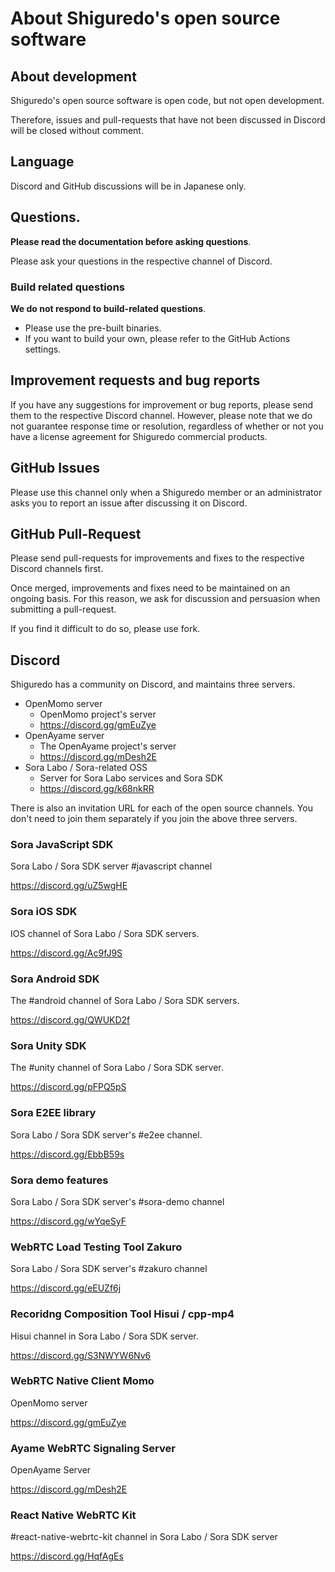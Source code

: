 # About Shiguredo's open source software

## About development

Shiguredo's open source software is open code, but not open development.

Therefore, issues and pull-requests that have not been discussed in Discord will be closed without comment.

## Language

Discord and GitHub discussions will be in Japanese only.

## Questions.

**Please read the documentation before asking questions**.

Please ask your questions in the respective channel of Discord.

### Build related questions

**We do not respond to build-related questions**.

- Please use the pre-built binaries.
- If you want to build your own, please refer to the GitHub Actions settings.

## Improvement requests and bug reports

If you have any suggestions for improvement or bug reports, please send them to the respective Discord channel.
However, please note that we do not guarantee response time or resolution, regardless of whether or not you have a license agreement for Shiguredo commercial products.

## GitHub Issues

Please use this channel only when a Shiguredo member or an administrator asks you to report an issue after discussing it on Discord.

## GitHub Pull-Request

Please send pull-requests for improvements and fixes to the respective Discord channels first.

Once merged, improvements and fixes need to be maintained on an ongoing basis. For this reason, we ask for discussion and persuasion when submitting a pull-request.

If you find it difficult to do so, please use fork.

## Discord

Shiguredo has a community on Discord, and maintains three servers.

- OpenMomo server
    - OpenMomo project's server
    - https://discord.gg/gmEuZye
- OpenAyame server
    - The OpenAyame project's server
    - https://discord.gg/mDesh2E
- Sora Labo / Sora-related OSS
    - Server for Sora Labo services and Sora SDK
    - https://discord.gg/k68nkRR

There is also an invitation URL for each of the open source channels.
You don't need to join them separately if you join the above three servers.

### Sora JavaScript SDK

Sora Labo / Sora SDK server #javascript channel

https://discord.gg/uZ5wgHE

### Sora iOS SDK

IOS channel of Sora Labo / Sora SDK servers.

https://discord.gg/Ac9fJ9S

### Sora Android SDK

The #android channel of Sora Labo / Sora SDK servers.

https://discord.gg/QWUKD2f

### Sora Unity SDK

The #unity channel of Sora Labo / Sora SDK server.

https://discord.gg/pFPQ5pS

### Sora E2EE library

Sora Labo / Sora SDK server's #e2ee channel.

https://discord.gg/EbbB59s

### Sora demo features

Sora Labo / Sora SDK server's #sora-demo channel

https://discord.gg/wYqeSyF

### WebRTC Load Testing Tool Zakuro

Sora Labo / Sora SDK server's #zakuro channel

https://discord.gg/eEUZf6j

### Recoridng Composition Tool Hisui / cpp-mp4

Hisui channel in Sora Labo / Sora SDK server.

https://discord.gg/S3NWYW6Nv6

### WebRTC Native Client Momo

OpenMomo server

https://discord.gg/gmEuZye

### Ayame WebRTC Signaling Server

OpenAyame Server

https://discord.gg/mDesh2E

### React Native WebRTC Kit

#react-native-webrtc-kit channel in Sora Labo / Sora SDK server

https://discord.gg/HqfAgEs

